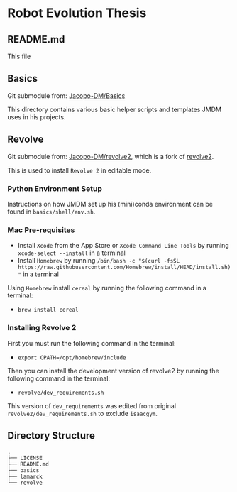 # Robot Evolution Thesis

## README.md

This file

## Basics 

Git submodule from: [Jacopo-DM/Basics](https://github.com/Jacopo-DM/Basics)

This directory contains various basic helper scripts and templates JMDM uses in his projects.

## Revolve

Git submodule from: [Jacopo-DM/revolve2](https://github.com/Jacopo-DM/revolve2), which is a fork of [revolve2](https://github.com/ci-group/revolve2).

This is used to install `Revolve 2` in editable mode.

### Python Environment Setup

Instructions on how JMDM set up his (mini)conda environment can be found in `basics/shell/env.sh`.

### Mac Pre-requisites

* Install `Xcode` from the App Store or `Xcode Command Line Tools` by running `xcode-select --install` in a terminal 
* Install `Homebrew` by running `/bin/bash -c "$(curl -fsSL https://raw.githubusercontent.com/Homebrew/install/HEAD/install.sh)"` in a terminal

Using `Homebrew` install `cereal` by running the following command in a terminal:

* `brew install cereal`

### Installing Revolve 2

First you must run the following command in the terminal:

* `export CPATH=/opt/homebrew/include`
  
Then you can install the development version of revolve2 by running the following command in the terminal:

* `revolve/dev_requirements.sh` 
  
This version of `dev_requirements` was edited from original `revolve2/dev_requirements.sh` to exclude `isaacgym`. 

<!-- ## Lamarck 

This repository contains the code for the `Lamarck` project, which is a project to evolve robots using the `Revolve 2` framework, using the `Lamarckian` evolution paradigm for the neural networks.

## Morphology

This repository contains the code for the `Morphology` project, which is a project to evolve robots using the `Revolve 2` framework, explores the automatic generation of robot morphologies for baseline experiments. -->

## Directory Structure

```
.
├── LICENSE
├── README.md
├── basics
├── lamarck
└── revolve
```
